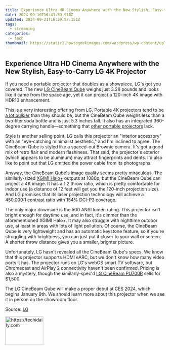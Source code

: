 ```yaml
---
title: Experience Ultra HD Cinema Anywhere with the New Stylish, Easy-to-Carry LG 4K Projector
date: 2024-09-16T16:43:59.918Z
updated: 2024-09-21T16:29:57.151Z
tags:
  - streaming
categories:
  - tech
thumbnail: https://static1.howtogeekimages.com/wordpress/wp-content/uploads/2024/01/3-3.png
---
```


## Experience Ultra HD Cinema Anywhere with the New Stylish, Easy-to-Carry LG 4K Projector

If you need a portable projector that doubles as a showpiece, LG's got you covered. The new [LG CineBeam Qube](https://shop-links.co/link/?exclusive=1&publisher_slug=itechdaily19598&url=https%3A%2F%2Fwww.anrdoezrs.net%2Flinks%2F3607085%2Ftype%2Fdlg%2Fsid%2FUUhtgUeUpU2001517%2Fhttps%3A%2F%2Fwww.lg.com%2Fus%2Fcinebeam-q-projector) weighs just 3.28 pounds and looks like it came from the space age, yet it can project a 120-inch 4K image with HDR10 enhancement.

 This is a very interesting offering from LG. Portable 4K projectors tend to be [a lot bulkier](https://screen-activity-recording.techidaily.com/new-in-2024-optimized-techniques-for-capturing-win10-games/) than they should be, but the CineBeam Qube weighs less than a two-liter soda bottle and is just 5.3 inches tall. It also has an integrated 360-degree carrying handle—something that [other portable projectors](https://twitter-videos.techidaily.com/new-a-tweet-to-snap-showcase-video-posting-techniques-for-2024/) lack.

 Style is another selling point. LG calls this projector an "interior accessory" with an "eye-catching minimalist aesthetic," and I'm inclined to agree. The CineBeam Qube is styled like a spaced-out Brownie camera. It's got a good mix of retro flair and modern flashiness. That said, the projector's exterior (which appears to be aluminum) may attract fingerprints and dents. I'd also like to point out that LG omitted the power cable from its photographs.

 Anyway, the CineBeam Qube's image quality seems pretty miraculous. The similarly-sized [XGIMI Halo+](https://extra-guidance.techidaily.com/master-the-nft-market-leading-generators-for-digital-masters-for-2024/) outputs at 1080p, but the CineBeam Qube can project a 4K image. It has a 1.2 throw ratio, which is pretty comfortable for indoor use (a distance of 12 feet will get you the 120-inch projection size). And LG promises that its laser projection technology will achieve a 450,000:1 contrast ratio with 154% DCI-P3 coverage.

 The only major downside is the 500 ANSI lumen rating. This projector isn't bright enough for daytime use, and in fact, it's dimmer than the aforementioned XGIMI Halo+. It may also struggle with nighttime outdoor use, at least in areas with lots of light pollution. Of course, the CineBeam Qube is very lightweight and has an automatic keystone feature, so if you're struggling with brightness, you can just put it closer to your wall or screen. A shorter throw distance gives you a smaller, brighter picture.

 Unfortunately, LG hasn't revealed all the CineBeam Qube's specs. We know that this projector supports HDMI eARC, but we don't know how many video ports it has. The projector runs on LG's webOS smart TV software, but Chromecast and AirPlay 2 connectivity haven't been confirmed. Pricing is also a mystery, though the similarly-spec'd [LG CineBeam PU700R](https://fox-glue.techidaily.com/new-2024-approved-low-cost-high-impact-spherical-videography-devices/) sells for $1,500.

 The LG CineBeam Qube will make a proper debut at CES 2024, which begins January 9th. We should learn more about this projector when we see it in person on the showroom floor.

 Source: [LG](https://www.lgnewsroom.com/2023/12/lgs-newest-4k-lifestyle-projector-doubles-as-a-stylish-art-objet/)

<ins class="adsbygoogle"
     style="display:block"
     data-ad-format="autorelaxed"
     data-ad-client="ca-pub-7571918770474297"
     data-ad-slot="1223367746"></ins>

<ins class="adsbygoogle"
     style="display:block"
     data-ad-client="ca-pub-7571918770474297"
     data-ad-slot="8358498916"
     data-ad-format="auto"
     data-full-width-responsive="true"></ins>



<!-- affiliate ads begin -->
<a href="https://review-au.sjv.io/c/5597632/2098701/14409" target="_top" id="2098701">
  <img src="//a.impactradius-go.com/display-ad/14409-2098701" border="0" alt="https://techidaily.com" width="120" height="90"/>
</a>
<img height="0" width="0" src="https://review-au.sjv.io/i/5597632/2098701/14409" style="position:absolute;visibility:hidden;" border="0" />
<!-- affiliate ads end -->

